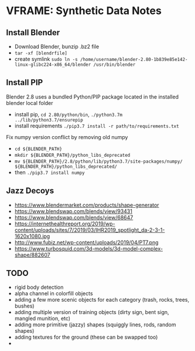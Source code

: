 # VFRAME: Synthetic Data Notes

## Install Blender

- Download Blender, bunzip .bz2 file
- `tar -xf [blendrfile]`
- create symlink `sudo ln -s /home/username/blender-2.80-1b839e85e142-linux-glibc224-x86_64/blender /usr/bin/blender`

## Install PIP

Blender 2.8 uses a bundled Python/PIP package located in the installed blender local folder

- install pip, `cd 2.80/python/bin`, `./python3.7m ../lib/python3.7/ensurepip`
- install requirements `./pip3.7 install -r path/to/requirements.txt`

Fix numpy version conflict by removing old numpy

- `cd ${BLENDER_PATH}`
- `mkdir ${BLENDER_PATH}/python_libs_deprecated`
- `mv ${BLENDER_PATH}/2.8/python/lib/python3.7/site-packages/numpy/ ${BLENDER_PATH}/python_libs_deprecated/`
- then `./pip3.7 install numpy`


## Jazz Decoys

- https://www.blendermarket.com/products/shape-generator
- https://www.blendswap.com/blends/view/93431
- https://www.blendswap.com/blends/view/68647
- https://internethealthreport.org/2019/wp-content/uploads/sites/7/2019/03/IHR2019_spotlight_da-2-3-1-1620x1080.jpg
- http://www.fubiz.net/wp-content/uploads/2019/04/PT7.png
- https://www.turbosquid.com/3d-models/3d-model-complex-shape/882607

## TODO

- rigid body detection
- alpha channel in colorfill objects
- adding a few more scenic objects for each category (trash, rocks, trees, bushes)
- adding multiple version of training objects (dirty sign, bent sign, mangled munition, etc)
- adding more primitive (jazzy) shapes (squiggly lines, rods, random shapes)
- adding textures for the ground (these can be swapped too)
- 
